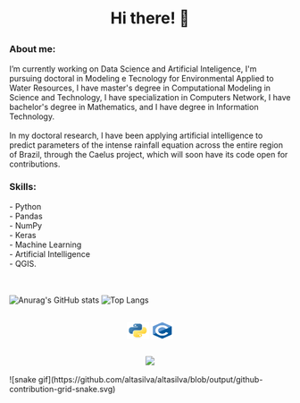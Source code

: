 <h1><p align="center">Hi there! 👋</p></h1>

<div>
<h3>About me:</h3>
I’m currently working on Data Science and Artificial Inteligence, I'm pursuing doctoral in Modeling e Tecnology for Environmental Applied to Water Resources,
I have master's degree in Computational Modeling in Science and Technology, I have specialization in Computers Network, I have bachelor's degree in Mathematics,
and I have degree in Information Technology.
  <br> <br>
  In my doctoral research, I have been applying artificial intelligence to predict parameters of the intense rainfall equation across the entire region of Brazil, through the Caelus project, which will soon have its code open for contributions.
</div>


<div>
  <h3>Skills:</h3>
</div>
<div>
  - Python
</div>
<div>
  - Pandas
</div>
<div>
  - NumPy
</div>
<div>
  - Keras
</div>
<div>
  - Machine Learning
</div>
<div>
  - Artificial Intelligence
</div>
<div>
  - QGIS.
</div>

<div>
  <br>
  <br>
</div>

 
 ![Anurag's GitHub stats](https://github-readme-stats.vercel.app/api?username=altasilva\&rank_icon=percentile\&theme=merko)
 ![Top Langs](https://github-readme-stats.vercel.app/api/top-langs/?username=altasilva\&theme=merko)
 

<div  align="center"> 
  <div style="display: inline_block"><br>
  <img align="center" alt="Python" height="30" width="40" src="https://raw.githubusercontent.com/devicons/devicon/master/icons/python/python-original.svg">
  <img align="center" alt="C" height="30" width="40" src="https://raw.githubusercontent.com/devicons/devicon/master/icons/c/c-original.svg">
</div>
   
</br>  <a href="https://www.linkedin.com/in/altasilva" target="_blank"><img src="https://img.shields.io/badge/-LinkedIn-%230077B5?style=for-the-badge&logo=linkedin&logoColor=white" target="_blank"></a> 
</div>
![snake gif](https://github.com/altasilva/altasilva/blob/output/github-contribution-grid-snake.svg)

